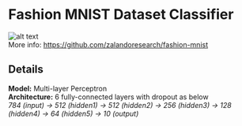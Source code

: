 # Fashion MNIST Dataset Classifier
![alt text](https://github.com/zalandoresearch/fashion-mnist/blob/master/doc/img/fashion-mnist-sprite.png)
<br>
More info: https://github.com/zalandoresearch/fashion-mnist
## Details
<b>Model:</b> Multi-layer Perceptron
<br>
<b>Architecture:</b> 6 fully-connected layers with dropout as below
<br>
<i>784 (input) -> 512 (hidden1) -> 512 (hidden2) -> 256 (hidden3) -> 128 (hidden4) -> 64 (hidden5) -> 10 (output)</i>
<br>

